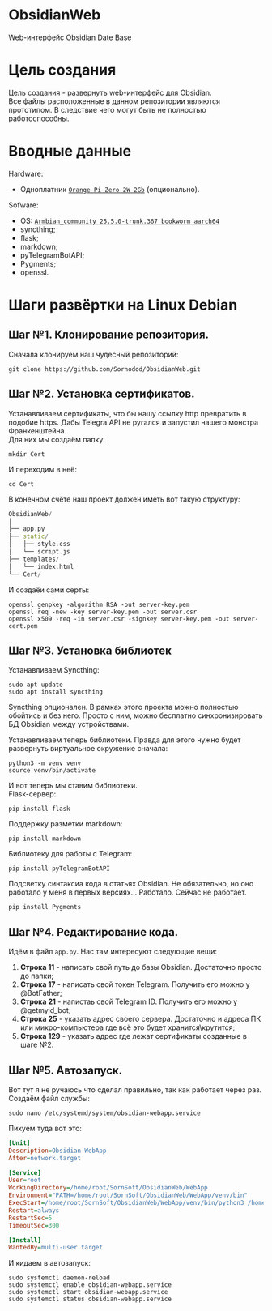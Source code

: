 # ObsidianWeb
Web-интерфейс Obsidian Date Base

# Цель создания
Цель создания - развернуть web-интерфейс для Obsidian. 
\
Все файлы расположенные в данном репозитории являются прототипом. В следствие чего могут быть не полностью работоспособны. 

# Вводные данные

Hardware: 
* Одноплатник [`Orange Pi Zero 2W 2Gb`](https://www.ozon.ru/product/mikrokompyuter-orange-pi-zero-2w-2gb-1575206629/) (опционально).


Sofware:
* OS: [`Armbian_community 25.5.0-trunk.367 bookworm aarch64`](https://dl.armbian.com/orangepizero2w/Bookworm_current_minimal)
* syncthing;
* flask;
* markdown;
* pyTelegramBotAPI;
* Pygments;
* openssl.


# Шаги развёртки на Linux Debian
## Шаг №1. Клонирование репозитория.
Сначала клонируем наш чудесный репозиторий:
```shell
git clone https://github.com/Sornodod/ObsidianWeb.git
```

## Шаг №2. Установка сертификатов.
Устанавливаем сертификаты, что бы нашу ссылку http превратить в подобие https. Дабы Telegra API не ругался и запустил нашего монстра Франкенштейна. \
Для них мы создаём папку:
```shell
mkdir Cert
```
И переходим в неё:
```shell
cd Cert
```
В конечном счёте наш проект должен иметь вот такую структуру:
```cpp
ObsidianWeb/
│
├── app.py
├── static/
│   ├── style.css
│   └── script.js
├── templates/
│   └── index.html
└── Cert/
```
И создаёи сами серты:
```shell
openssl genpkey -algorithm RSA -out server-key.pem
openssl req -new -key server-key.pem -out server.csr
openssl x509 -req -in server.csr -signkey server-key.pem -out server-cert.pem
```
## Шаг №3. Установка библиотек
Устанавливаем Syncthing:
```shell
sudo apt update
sudo apt install syncthing
```
Syncthing опционален. В рамках этого проекта можно полностью обойтись и без него. Просто с ним, можно бесплатно синхронизировать БД Obsidian между устройствами. 

Устанавливаем теперь библиотеки. Правда для этого нужно будет развернуть виртуальное окружение сначала:
```shell
python3 -m venv venv
source venv/bin/activate
```
И вот теперь мы ставим библиотеки. \
Flask-сервер:
```shell
pip install flask
```
Поддержку разметки markdown:
```shell
pip install markdown
```
Библиотеку для работы с Telegram:
```shell
pip install pyTelegramBotAPI
```
Подсветку синтаксиа кода в статьях Obsidian. Не обязательно, но оно работало у меня в первых версиях... Работало. Сейчас не работает.
```shell
pip install Pygments
```

## Шаг №4. Редактирование кода.
Идём в файл `app.py`. Нас там интересуют следующие вещи: 
1. **Строка 11** - написать свой путь до базы Obsidian. Достаточно просто до папки; 
2. **Строка 17** - написать свой токен Telegram. Получить его можно у @BotFather; 
3. **Строка 21** - напистаь свой Telegram ID. Получить его можно у @getmyid_bot; 
4. **Строка 25** - указать адрес своего сервера. Достаточно и адреса ПК или микро-компьютера где всё это будет хранится\крутится; 
5. **Строка 129** - указать адрес где лежат сертификаты созданные в шаге №2. 


## Шаг №5. Автозапуск.
Вот тут я не ручаюсь что сделал правильно, так как работает через раз. 
Создаём файл службы:
```shell
sudo nano /etc/systemd/system/obsidian-webapp.service
```
Пихуем туда вот это:
```ini
[Unit]
Description=Obsidian WebApp
After=network.target

[Service]
User=root
WorkingDirectory=/home/root/SornSoft/ObsidianWeb/WebApp
Environment="PATH=/home/root/SornSoft/ObsidianWeb/WebApp/venv/bin"
ExecStart=/home/root/SornSoft/ObsidianWeb/WebApp/venv/bin/python3 /home/root/SornSoft/ObsidianWeb/WebApp/app.py
Restart=always
RestartSec=5
TimeoutSec=300

[Install]
WantedBy=multi-user.target
```
И кидаем в автозапуск:
```shell
sudo systemctl daemon-reload
sudo systemctl enable obsidian-webapp.service
sudo systemctl start obsidian-webapp.service
sudo systemctl status obsidian-webapp.service
```
